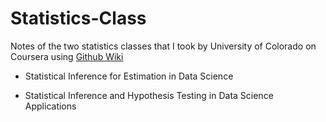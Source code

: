 # Statistics-Class

Notes of the two statistics classes that I took by University of Colorado on Coursera using [Github Wiki](https://github.com/chanchishing/Statistics-Class/wiki)

- Statistical Inference for Estimation in Data Science

- Statistical Inference and Hypothesis Testing in Data Science Applications
